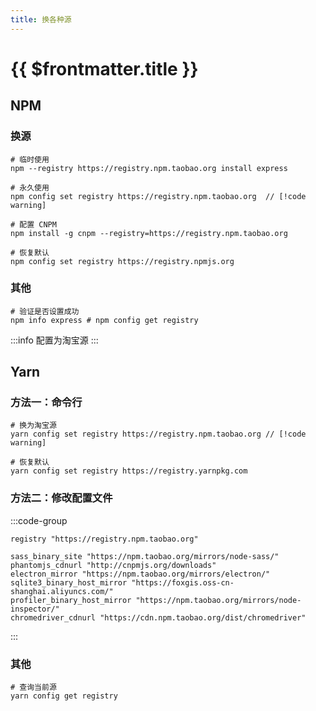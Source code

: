 ```yaml
---
title: 换各种源
---
```

# {{ $frontmatter.title }}

## NPM

### 换源

```shell
# 临时使用
npm --registry https://registry.npm.taobao.org install express

# 永久使用
npm config set registry https://registry.npm.taobao.org  // [!code warning]

# 配置 CNPM
npm install -g cnpm --registry=https://registry.npm.taobao.org

# 恢复默认
npm config set registry https://registry.npmjs.org
```

### 其他

```shell
# 验证是否设置成功
npm info express # npm config get registry
```

:::info
配置为淘宝源
:::


## Yarn
### 方法一：命令行
```shell
# 换为淘宝源
yarn config set registry https://registry.npm.taobao.org // [!code warning]

# 恢复默认
yarn config set registry https://registry.yarnpkg.com
```
### 方法二：修改配置文件
:::code-group
```shell [.yarnrc]
registry "https://registry.npm.taobao.org"

sass_binary_site "https://npm.taobao.org/mirrors/node-sass/"
phantomjs_cdnurl "http://cnpmjs.org/downloads"
electron_mirror "https://npm.taobao.org/mirrors/electron/"
sqlite3_binary_host_mirror "https://foxgis.oss-cn-shanghai.aliyuncs.com/"
profiler_binary_host_mirror "https://npm.taobao.org/mirrors/node-inspector/"
chromedriver_cdnurl "https://cdn.npm.taobao.org/dist/chromedriver"
```
:::


### 其他
```shell
# 查询当前源
yarn config get registry
```